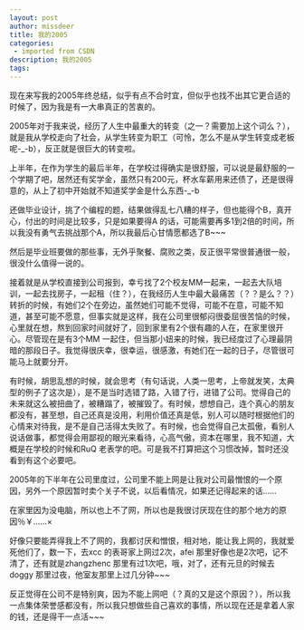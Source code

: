 ```yaml
---
layout: post
author: missdeer
title: 我的2005
categories: 
 - imported from CSDN
description: 我的2005
tags: 
---
```


现在来写我的2005年终总结，似乎有点不合时宜，但似乎也找不出其它更合适的时候了，因为我是有一大串真正的苦衷的。

2005年对于我来说，经历了人生中最重大的转变（之一？需要加上这个词么？），就是我从学校走向了社会，从学生转变为职工（可怜，怎么不是从学生转变成老板呢-\_-b），反正就是很巨大的转变啦。

上半年，在作为学生的最后半年，在学校过得确实是很舒服，可以说是最舒服的一个学期了吧，居然还有奖学金，虽然只有200元，杯水车薪用来还债了，还是很得意的，从上了初中开始就不知道奖学金是什么东西-\_-b

还做毕业设计，挑了个编程的题，结果做得乱七八糟的样子，但也能得个B，真开心，付出的时间是比较多，只是如果要得A 的话，可能需要再多1到2倍的时间，所以我没有勇气去挑战那个A，所以我最后心甘情愿都选了B~~~

然后是毕业班要做的那些事，无外乎聚餐、腐败之类，反正很平常很普通很一般，很没什么值得一说的。

接着就是从学校直接到公司报到，幸亏找了2个校友MM一起来，一起去大队培训，一起去找房子，一起租（住？），在我经历人生中最大最痛苦（？？是么？？）转折的时候，有她们2个在旁边，虽然她们可能不觉得，可能不在意，可能不知道，甚至可能不愿意，但事实就是这样，我在公司里很郁闷很委屈很苦恼的时候，心里就在想，熬到回家时间就好了，回到家里有2个很有趣的人在，在家里很开心。尽管现在是有3个MM 一起住，但当那小妞来的时候，我已经度过了心理最阴暗的那段日子。我觉得很庆幸，很幸运，很感激，有她们在一起的日子，尽管很可能马上就要分开。

有时候，胡思乱想的时候，就会思考（有句话说，人类一思考，上帝就发笑，太典型的例子了这次是），是不是当时选错了路，入错了行，进错了公司。觉得自己的未来就这么被扭曲了，被糟蹋了，被摧毁了。有时候，想想自己，连个真心的朋友都没有，甚至想，自己还真是没用，利用价值还真是低，别人可以随时根据他们的心情来对待我，是不是自己活得太失败了。有时候，也会觉得自己太孤傲，看别人说话做事，都觉得会用鄙视的眼光来看待，心高气傲，资本在哪里，我不知道，大概是在学校的时候和RuQ 老表学的吧。可是我不打算把这个习惯改掉，暂时还没看到有这个必要吧。

2005年的下半年在公司里度过，公司里不能上网是让我对公司最憎恨的一个原因，另外一个原因暂时卖个关子不说，以后看情况，如果还记得起来的话……

在家里因为没电脑，所以也上不了网，所以也是我很讨厌现在住的那个地方的原因％￥……×

好像只要能弄得我上不了网的，我都讨厌和憎恨，相对地，能让我上网的，我就爱死他们了，数一下，去xcc 的表哥家上网过2次，afei 那里好像也是2次吧，记不清了，还有就是zhangzhenc 那里有过1次吧，哦，对了，还有元旦的时候去doggy 那里过夜，他室友那里上过几分钟~~~

反正觉得在公司不是特别爽，因为不能上网吧（？真的又是这个原因？），所以我一点集体荣誉感都没有，所以我只想做些自己喜欢的事情，所以现在还是拿着人家的钱，还是得干一点活~~~
